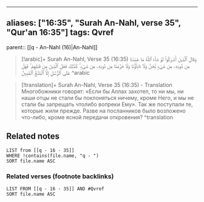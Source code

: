 
---
aliases: ["16:35", "Surah An-Nahl, verse 35", "Qur'an 16:35"]
tags: Qvref
---

parent:: [[q - An-Nahl (16)|An-Nahl]]

> [!arabic]+ Surah An-Nahl, Verse 35 (16:35)
> <span class="quran-arabic">وَقَالَ ٱلَّذِينَ أَشْرَكُوا۟ لَوْ شَآءَ ٱللَّهُ مَا عَبَدْنَا مِن دُونِهِۦ مِن شَىْءٍ نَّحْنُ وَلَآ ءَابَآؤُنَا وَلَا حَرَّمْنَا مِن دُونِهِۦ مِن شَىْءٍ ۚ كَذَٰلِكَ فَعَلَ ٱلَّذِينَ مِن قَبْلِهِمْ ۚ فَهَلْ عَلَى ٱلرُّسُلِ إِلَّا ٱلْبَلَـٰغُ ٱلْمُبِينُ</span>
^arabic

> [!translation]+ Surah An-Nahl, Verse 35 (16:35) - Translation
> Многобожники говорят: «Если бы Аллах захотел, то ни мы, ни наши отцы не стали бы поклоняться ничему, кроме Него, и мы не стали бы запрещать чтолибо вопреки Ему». Так же поступали те, которые жили прежде. Разве на посланников было возложено что-либо, кроме ясной передачи откровения?
^translation



## Related notes
```dataview
LIST from [[q - 16 - 35]]
WHERE !contains(file.name, "q - ")
SORT file.name ASC
```

### Related verses (footnote backlinks)
```dataview
LIST FROM [[q - 16 - 35]] AND #Qvref
SORT file.name ASC
```

